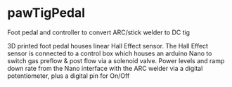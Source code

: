 # pawTigPedal
Foot pedal and controller to convert ARC/stick welder to DC tig

3D printed foot pedal houses linear Hall Effect sensor.
The Hall Effect sensor is connected to a control box which houses an arduino Nano to switch gas preflow & post flow via a solenoid valve. Power levels and ramp down rate from the Nano interface with the ARC welder via a digital potentiometer, plus a digital pin for On/Off
